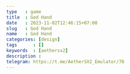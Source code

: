 ```yaml
---
type   : game
title  : God Hand
date   : 2023-11-02T12:46:15+07:00
slug   : God Hand
name   : God Hand
categories: [design]
tags      : []
keywords  : [aethersx2]
description : 
telegram: https://t.me/AetherSX2_Emulator/70
---
```


